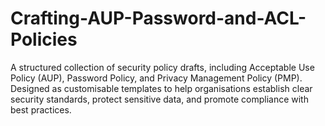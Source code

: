 # Crafting-AUP-Password-and-ACL-Policies
 A structured collection of security policy drafts, including Acceptable Use Policy (AUP), Password Policy, and Privacy Management Policy (PMP). Designed as customisable templates to help organisations establish clear security standards, protect sensitive data, and promote compliance with best practices.
